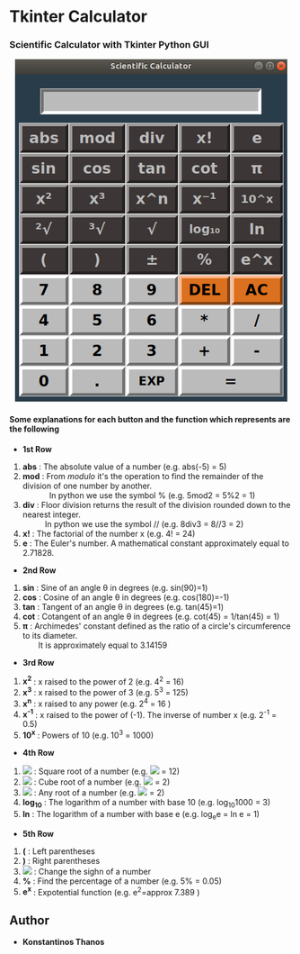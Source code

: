 # Tkinter Calculator

### Scientific Calculator with Tkinter Python GUI

<p align="center">
   <img src="sci_calc.png">
</p>

#### Some explanations for each button and the function which represents are the following

- **1st Row**  
  
1. **abs** : The absolute value of a number (e.g. abs(-5) = 5)
2. **mod** : From *modulo* it's the operation to find the remainder of the division of one number by another.  
&nbsp; &nbsp; &nbsp; &nbsp; &nbsp; &nbsp;  In python we use the symbol %  (e.g. 5mod2 = 5%2 = 1)  
3. **div** : Floor division returns the result of the division rounded down to the nearest integer.  
&nbsp; &nbsp; &nbsp; &nbsp; &nbsp;  In python we use the symbol //  (e.g. 8div3 = 8//3 = 2)
4. **x!**  : The factorial of the number x (e.g. 4! = 24)
5. **e**   : The Euler's number. A mathematical constant approximately equal to 2.71828.  

- **2nd Row**  

1. **sin** : Sine of an angle &theta; in degrees (e.g. sin(90)=1)
2. **cos** : Cosine of an angle &theta; in degrees (e.g. cos(180)=-1)
3. **tan** : Tangent of an angle &theta; in degrees (e.g. tan(45)=1)
4. **cot** : Cotangent of an angle &theta; in degrees (e.g. cot(45) = 1/tan(45) = 1)
5. **π** : Archimedes' constant defined as the ratio of a circle's circumference to its diameter.  
&nbsp; &nbsp; &nbsp; &nbsp;It is approximately equal to 3.14159

- **3rd Row**  

1. **x<sup>2</sup>** : x raised to the power of 2 (e.g. 4<sup>2</sup> = 16)
2. **x<sup>3</sup>** : x raised to the power of 3 (e.g. 5<sup>3</sup> = 125)
3. **x<sup>n</sup>** : x raised to any power (e.g. 2<sup>4</sup> = 16 )
4. **x<sup>-1</sup>** : x raised to the power of (-1). The inverse of number x (e.g. 2<sup>-1</sup> = 0.5)
5. **10<sup>x</sup>** : Powers of 10 (e.g. 10<sup>3</sup> = 1000)

- **4th Row**  

1. **<img src="https://render.githubusercontent.com/render/math?math=\sqrt[2]{}">** : Square root of a number (e.g. <img src="https://render.githubusercontent.com/render/math?math=\sqrt[2]{144}"> = 12)
2. **<img src="https://render.githubusercontent.com/render/math?math=\sqrt[3]{}">** : Cube root of a number (e.g. <img src="https://render.githubusercontent.com/render/math?math=\sqrt[3]{8}"> = 2)
3. **<img src="https://render.githubusercontent.com/render/math?math=\sqrt[]{}">** : Any root of a number (e.g. <img src="https://render.githubusercontent.com/render/math?math=\sqrt[4]{16}"> = 2)
4. **log<sub>10</sub>** : The logarithm of a number with base 10 (e.g. log<sub>10</sub>1000 = 3)
5. **ln** : The logarithm of a number with base e (e.g. log<sub>e</sub>e = ln e = 1)

- **5th Row**  

1. **(** : Left parentheses
2. **)** : Right parentheses
3. **<img src="https://render.githubusercontent.com/render/math?math=\pm">** : Change the sighn of a number
4. **%** : Find the percentage of a number (e.g. 5% = 0.05)
5. **e<sup>x</sup>** : Expotential function (e.g. e<sup>2</sup>=approx 7.389 )

## Author
* **Konstantinos Thanos**
